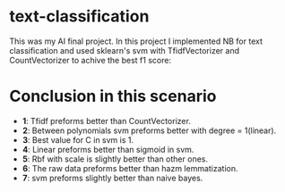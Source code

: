 # text-classification
This was my AI final project.
In this project I implemented NB for text classification and used sklearn's svm with TfidfVectorizer and CountVectorizer to achive the best f1 score:  
# Conclusion in this scenario
- **1**: Tfidf preforms better than CountVectorizer.
- **2**: Between polynomials svm preforms better with degree = 1(linear).
- **3**: Best value for C in svm is 1.
- **4**: Linear preforms better than sigmoid in svm.
- **5**: Rbf with scale is slightly better than other ones.
- **6**: The raw data preforms better than hazm lemmatization.
- **7**: svm preforms slightly better than naive bayes.
